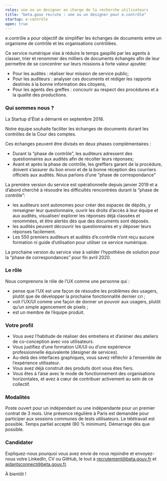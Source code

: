```yaml
---
roles: une ou un designer en charge de la recherche utilisateurs
title: "beta.gouv recrute : une ou un designer pour e.contrôle"
startup: e-contrôle
open: true
---
```


e.contrôle a pour objectif de simplifier les échanges de documents entre un organisme de contrôle et les organisations contrôlées.

Ce service numérique vise à réduire le temps gaspillé par les agents à classer, trier et renommer des milliers de documents échangés afin de leur permettre de se concentrer sur leurs missions à forte valeur ajoutée:
* Pour les audités : réaliser leur mission de service public;
* Pour les auditeurs : analyser ces documents et rédiger les rapports destinés à la bonne information des citoyens,
* Pour les agents des greffes : concourir au respect des procédures et à la qualité des productions.

<!--more-->

### Qui sommes nous ?
La Startup d'État a démarré en septembre 2018. 

Notre équipe souhaite faciliter les échanges de documents durant les contrôles de la Cour des comptes.

Ces échanges peuvent être divisés en deux phases complémentaires :
* Durant la “phase de contrôle”, les auditeurs adressent des questionnaires aux audités afin de récolter leurs réponses;
* Avant et après la phase de contrôle, les greffiers garant de la procédure, doivent s’assurer du bon envoi et de la bonne réception des courriers officiels aux audités. Nous parlons d’une “phase de correspondance”

La première version du service est opérationnelle depuis janvier 2019 et a d’abord cherché à résoudre les difficultés rencontrées durant la “phase de contrôle”:
* les auditeurs sont autonomes pour créer des espaces de dépôts, y renseigner leur questionnaire, ouvrir les droits d’accès à leur équipe et aux audités, visualiser/ explorer les réponses déjà classées et renommées, et être alertés dès que des documents sont déposés.
* les audités peuvent découvrir les questionnaires et y déposer leurs réponses facilement.
* Les 550 premiers auditeurs et audités d’e.contrôle n’ont reçu aucune formation ni guide d’utilisation pour utiliser ce service numérique.

La prochaine version du service vise à valider l’hypothèse de solution pour la “phase de correspondances” pour fin avril 2020.

### Le rôle
Nous comprenons le rôle de l’UX comme une personne qui :
* pense que l’UX est une façon de résoudre les problèmes des usagers, plutôt que de développer la prochaine fonctionnalité dernier cri ;
* voit l’UX/UI comme une façon de donner un pouvoir aux usagers, plutôt qu’un simple agencement de pixels ;
* est un membre de l’équipe produit.


### Votre profil
* Vous avez l’habitude de réaliser des entretiens et d’animer des ateliers de co-conception avec vos utilisateurs.
* Vous justifiez d’une formation UX/UI ou d’une expérience professionnelle équivalente (designer de services).
* Au-delà des interfaces graphiques, vous savez réfléchir à l’ensemble de l’expérience utilisateur.
* Vous avez déjà construit des produits dont vous êtes fiers.
* Vous êtes à l’aise avec le mode de fonctionnement des organisations horizontales, et avez à cœur de contribuer activement au sein de ce collectif.


### Modalités
Poste ouvert pour un indépendant ou une indépendante pour un premier contrat de 3 mois. Une présence régulière à Paris est demandée pour participer aux sessions communes de tests utilisateurs. Le télétravail est possible. Temps partiel accepté (80 % minimum). Démarrage dès que possible.

### Candidater

Expliquez-nous pourquoi vous avez envie de nous rejoindre et envoyez-nous votre LinkedIn, CV ou GitHub, le tout à recrutement@beta.gouv.fr et aidantsconnect@beta.gouv.fr.

À bientôt !
